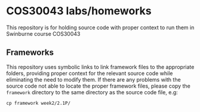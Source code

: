 # COS30043 labs/homeworks

This repository is for holding source code with proper context to run them in Swinburne course COS30043

## Frameworks

This repository uses symbolic links to link framework files to the appropriate folders, providing proper context for the relevant source code while eliminating the need to modify them. If there are any problems with the source code not able to locate the proper framework files, please copy the `framework` directory to the same directory as the source code file, e.g:
```
cp framework week2/2.1P/
```


